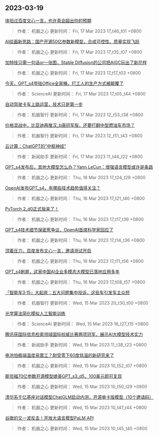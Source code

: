 
## 2023-03-19

 [体验过百度文心一言，也许真会超出你的预期](https://www.jiqizhixin.com/articles/2023-03-17-9)

> 作者： 机器之心  更新时间： Fri, 17 Mar 2023 17_t46_t01 +0800

 [AI绘画新思路：国产开源50亿参数新模型，合成可控性、质量实现飞跃](https://www.jiqizhixin.com/articles/2023-03-17-8)

> 作者： 机器之心  更新时间： Fri, 17 Mar 2023 17_t35_t07 +0800

 [加特技只需一句话or一张图，Stable Diffusion的公司把AIGC玩出了新花样](https://www.jiqizhixin.com/articles/2023-03-17-7)

> 作者： 机器之心  更新时间： Fri, 17 Mar 2023 17_t17_t03 +0800

 [今天，GPT_s4登陆Office全家桶，打工人的生产方式被颠覆了](https://www.jiqizhixin.com/articles/2023-03-17-6)

> 作者： ScienceAI  更新时间： Fri, 17 Mar 2023 17_t05_t44 +0800

 [自动驾驶卡车上路运营，技术只是第一步](https://www.jiqizhixin.com/articles/2023-03-17-4)

> 作者： 机器智行  更新时间： Fri, 17 Mar 2023 12_t53_t38 +0800

 [价格混战中，比亚迪再推汉_b唐冠军版，还要打翻中型燃油车市场？](https://www.jiqizhixin.com/articles/2023-03-17-3)

> 作者： 机器智行  更新时间： Fri, 17 Mar 2023 12_t51_t43 +0800

 [云计算：ChatGPT的“中枢神经”](https://www.jiqizhixin.com/articles/2023-03-17-2)

> 作者： 新闻助手  更新时间： Fri, 17 Mar 2023 11_t44_t22 +0800

 [GPT_s4发布后，其他大模型怎么办？Yann LeCun：增强语言模型或许是条路](https://www.jiqizhixin.com/articles/2023-03-16-8)

> 作者： 机器之心  更新时间： Thu, 16 Mar 2023 17_t24_t29 +0800

 [OpenAI发布GPT_s4，有哪些技术趋势值得关注？](https://www.jiqizhixin.com/articles/2023-03-16-7)

> 作者： 机器之心  更新时间： Thu, 16 Mar 2023 17_t21_t40 +0800

 [PyTorch 2_d0正式版来了！](https://www.jiqizhixin.com/articles/2023-03-16-6)

> 作者： 机器之心  更新时间： Thu, 16 Mar 2023 17_t17_t39 +0800

 [GPT_s4技术细节保密惹争议，OpenAI首席科学家回应了](https://www.jiqizhixin.com/articles/2023-03-16-5)

> 作者： 机器之心  更新时间： Thu, 16 Mar 2023 17_t14_t36 +0800

 [顶着压力，百度发布文心一言，邀请测试开启](https://www.jiqizhixin.com/articles/2023-03-16-4)

> 作者： 机器之心  更新时间： Thu, 16 Mar 2023 17_t11_t56 +0800

 [GPT_s4刷屏，这家中国AI企业多模态大模型已落地应用多年](https://www.jiqizhixin.com/articles/2023-03-16-3)

> 作者： 机器之心  更新时间： Thu, 16 Mar 2023 17_t08_t57 +0800

 [「智能车3·15」大起底：五大问题集中投诉，这些车引发车主众怒](https://www.jiqizhixin.com/articles/2023-03-15-9)

> 作者： 机器智行  更新时间： Wed, 15 Mar 2023 20_t30_t00 +0800

 [光学算法简化模拟人工智能训练](https://www.jiqizhixin.com/articles/2023-03-15-7)

> 作者： ScienceAI  更新时间： Wed, 15 Mar 2023 16_t27_t15 +0800

 [腾讯获国际信息检索领域国际权威比赛两项冠军，展示AI大模型技术实力](https://www.jiqizhixin.com/articles/2023-03-15-6)

> 作者： 新闻助手  更新时间： Wed, 15 Mar 2023 11_t38_t23 +0800

 [电池怕极端温度易罢工？耐受零下60度低温的新研究来了](https://www.jiqizhixin.com/articles/2023-03-15-5)

> 作者： 机器之心  更新时间： Wed, 15 Mar 2023 10_t52_t07 +0800

 [斯坦福70亿参数开源模型媲美GPT_s3_d5，100美元即可复现](https://www.jiqizhixin.com/articles/2023-03-15-4)

> 作者： 机器之心  更新时间： Wed, 15 Mar 2023 10_t50_t29 +0800

 [清华系千亿基座对话模型ChatGLM启动内测，开源单卡版模型（10个邀请码）](https://www.jiqizhixin.com/articles/2023-03-15-3)

> 作者： 机器之心  更新时间： Wed, 15 Mar 2023 10_t47_t44 +0800

 [谷歌的又一波反击！开放大语言模型PaLM API](https://www.jiqizhixin.com/articles/2023-03-15-2)

> 作者： 机器之心  更新时间： Wed, 15 Mar 2023 10_t45_t45 +0800
